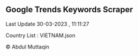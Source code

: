 

## Google Trends Keywords Scraper 
 
Last Update 30-03-2023 , 11:11:27

Country List :
VIETNAM.json



© Abdul Muttaqin 
